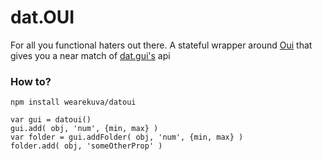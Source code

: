 # dat.OUI
For all you functional haters out there. A stateful wrapper around [Oui](https://www.github.com/wearekuva/oui) that gives you a near match of [dat.gui's](https://workshop.chromeexperiments.com/examples/gui/#1--Basic-Usage) api

### How to?
```
npm install wearekuva/datoui
```

```
var gui = datoui()
gui.add( obj, 'num', {min, max} )
var folder = gui.addFolder( obj, 'num', {min, max} )
folder.add( obj, 'someOtherProp' )
```
